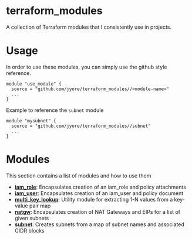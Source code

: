 # terraform_modules

A collection of Terraform modules that I consistently use in projects.


# Usage

In order to use these modules, you can simply use the github style reference.

    module "use_module" {
      source = "github.com/jyore/terraform_modules//<module-name>"
      ...
    }


Example to reference the `subnet` module

    module "mysubnet" {
      source = "github.com/jyore/terraform_modules//subnet"
      ...
    }


# Modules

This section contains a list of modules and how to use them


* **[iam_role](https://github.com/jyore/terraform_modules/tree/master/iam_role)**: Encapsulates 
creation of an iam_role and policy attachments
* **[iam_user](https://github.com/jyore/terraform_modules/tree/master/iam_user)**: Encapsulates
creation of an iam_user and policy document
* **[multi_key_lookup](https://github.com/jyore/terraform_modules/tree/master/multi_key_lookup)**:
Utility module for extracting 1-N values from a key-value pair map
* **[natgw](https://github.com/jyore/terraform_modules/tree/master/natgw)**: Encapsulates creation
of NAT Gateways and EIPs for a list of given subnets
* **[subnet](https://github.com/jyore/terraform_modules/tree/master/subnet)**: Creates subnets
from a map of subnet names and associated CIDR blocks

